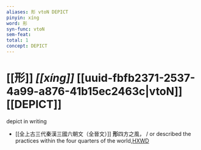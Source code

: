 ```yaml
---
aliases: 形 vtoN DEPICT
pinyin: xíng
word: 形
syn-func: vtoN
sem-feat: 
total: 1
concept: DEPICT 
---
```

# [[形]] *[[xíng]]*  [[uuid-fbfb2371-2537-4a99-a876-41b15ec2463c|vtoN]] [[DEPICT]]
depict in writing
 - [[全上古三代秦漢三國六朝文（全晉文）]] **形**四方之風， / or described the practices within the four quarters of the world,[HXWD](https://hxwd.org/textview.html?location=CH2b1913_CHANT_077-36a.21)